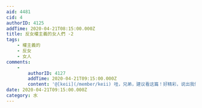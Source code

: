 ```yaml
---
aid: 4481
cid: 4
authorID: 4125
addTime: 2020-04-21T08:15:00.000Z
title: 反女權主義的女人們 -2
tags:
    - 權主義的
    - 反女
    - 女人
comments:
    -
        authorID: 4127
        addTime: 2020-04-21T09:15:00.000Z
        content: '@[keii](/member/keii) 哇，兄弟，建议看这篇！好精彩，说出我们理性者的心声'
date: 2020-04-21T09:15:00.000Z
category: 水
---
```



